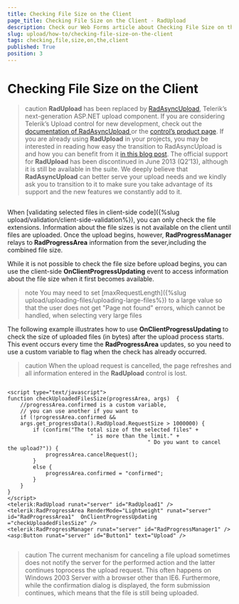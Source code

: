 ```yaml
---
title: Checking File Size on the Client
page_title: Checking File Size on the Client - RadUpload
description: Check our Web Forms article about Checking File Size on the Client.
slug: upload/how-to/checking-file-size-on-the-client
tags: checking,file,size,on,the,client
published: True
position: 3
---
```


# Checking File Size on the Client



>caution  **RadUpload** has been replaced by [RadAsyncUpload](https://demos.telerik.com/aspnet-ajax/asyncupload/examples/overview/defaultcs.aspx), Telerik’s next-generation ASP.NET upload component. If you are considering Telerik’s Upload control for new development, check out the [documentation of RadAsyncUpload ](https://www.telerik.com/help/aspnet-ajax/asyncupload-overview.html) or the [control’s product page](https://www.telerik.com/products/aspnet-ajax/asyncupload.aspx). If you are already using **RadUpload** in your projects, you may be interested in reading how easy the transition to RadAsyncUpload is and how you can benefit from it [in this blog post](https://blogs.telerik.com/blogs/12-12-05/the-case-of-telerik-s-new-old-asp.net-ajax-upload-control-radasyncupload). The official support for **RadUpload** has been discontinued in June 2013 (Q2’13), although it is still be available in the suite. We deeply believe that **RadAsyncUpload** can better serve your upload needs and we kindly ask you to transition to it to make sure you take advantage of its support and the new features we constantly add to it.
>


## 

When [validating selected files in client-side code]({%slug upload/validation/client-side-validation%}), you can only check the file extensions. Information about the file sizes is not available on the client until files are uploaded. Once the upload begins, however, **RadProgressManager** relays to **RadProgressArea** information from the sever,including the combined file size.

While it is not possible to check the file size before upload begins, you can use the client-side **OnClientProgressUpdating** event to access information about the file size when it first becomes available.

>note You may need to set [maxRequestLength]({%slug upload/uploading-files/uploading-large-files%}) to a large value so that the user does not get "Page not found" errors, which cannot be handled, when selecting very large files
>


The following example illustrates how to use **OnClientProgressUpdating** to check the size of uploaded files (in bytes) after the upload process starts. This event occurs every time the **RadProgressArea** updates, so you need to use a custom variable to flag when the check has already occurred.

>caution When the upload request is cancelled, the page refreshes and all information entered in the **RadUpload** control is lost.
>


````ASPNET
	     
<script type="text/javascript">  
function checkUploadedFilesSize(progressArea, args)  {
    //progressArea.confirmed is a custom variable,    
    // you can use another if you want to    
    if (!progressArea.confirmed &&
    args.get_progressData().RadUpload.RequestSize > 1000000) {
        if (confirm("The total size of the selected files" +
                          " is more than the limit." +
                                            " Do you want to cancel the upload?")) {
            progressArea.cancelRequest();
        }
        else {
            progressArea.confirmed = "confirmed";
        }
    }
}
</script>
<telerik:RadUpload runat="server" id="RadUpload1" />
<telerik:RadProgressArea RenderMode="Lightweight" runat="server" id="RadProgressArea1"  OnClientProgressUpdating ="checkUploadedFilesSize" />
<telerik:RadProgressManager runat="server" id="RadProgressManager1" />
<asp:Button runat="server" id="Button1" text="Upload" />
				
````



>caution The current mechanism for canceling a file upload sometimes does not notify the server for the performed action and the latter continues toprocess the upload request. This often happens on Windows 2003 Server with a browser other than IE6.
>Furthermore, while the confirmation dialog is displayed, the form submission continues, which means that the file is still being uploaded.
>

